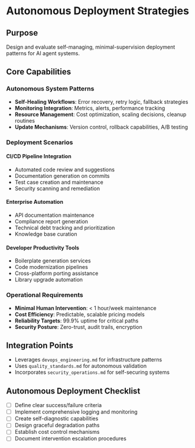 # Autonomous Deployment Strategies

## Purpose
Design and evaluate self-managing, minimal-supervision deployment patterns for AI agent systems.

## Core Capabilities

### Autonomous System Patterns
- **Self-Healing Workflows**: Error recovery, retry logic, fallback strategies
- **Monitoring Integration**: Metrics, alerts, performance tracking
- **Resource Management**: Cost optimization, scaling decisions, cleanup routines
- **Update Mechanisms**: Version control, rollback capabilities, A/B testing

### Deployment Scenarios

#### CI/CD Pipeline Integration
- Automated code review and suggestions
- Documentation generation on commits
- Test case creation and maintenance
- Security scanning and remediation

#### Enterprise Automation
- API documentation maintenance
- Compliance report generation
- Technical debt tracking and prioritization
- Knowledge base curation

#### Developer Productivity Tools
- Boilerplate generation services
- Code modernization pipelines
- Cross-platform porting assistance
- Library upgrade automation

### Operational Requirements
- **Minimal Human Intervention**: < 1 hour/week maintenance
- **Cost Efficiency**: Predictable, scalable pricing models
- **Reliability Targets**: 99.9% uptime for critical paths
- **Security Posture**: Zero-trust, audit trails, encryption

## Integration Points
- Leverages `devops_engineering.md` for infrastructure patterns
- Uses `quality_standards.md` for autonomous validation
- Incorporates `security_operations.md` for self-securing systems

## Autonomous Deployment Checklist
- [ ] Define clear success/failure criteria
- [ ] Implement comprehensive logging and monitoring
- [ ] Create self-diagnostic capabilities
- [ ] Design graceful degradation paths
- [ ] Establish cost control mechanisms
- [ ] Document intervention escalation procedures